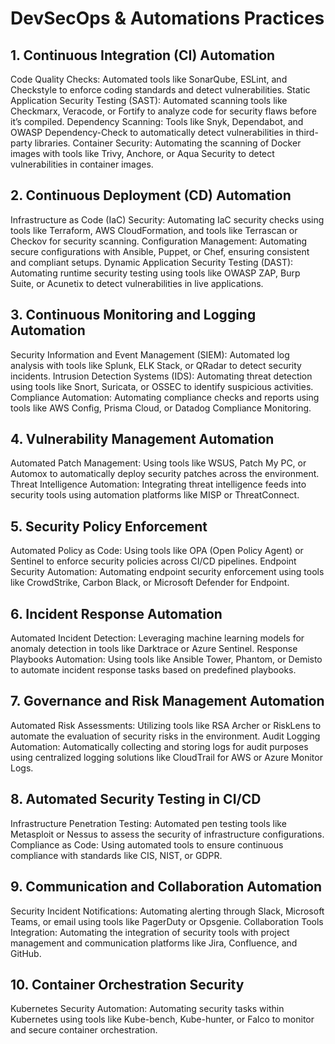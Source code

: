 # DevSecOps & Automations Practices


## 1. Continuous Integration (CI) Automation
Code Quality Checks: Automated tools like SonarQube, ESLint, and Checkstyle to enforce coding standards and detect vulnerabilities.
Static Application Security Testing (SAST): Automated scanning tools like Checkmarx, Veracode, or Fortify to analyze code for security flaws before it’s compiled.
Dependency Scanning: Tools like Snyk, Dependabot, and OWASP Dependency-Check to automatically detect vulnerabilities in third-party libraries.
Container Security: Automating the scanning of Docker images with tools like Trivy, Anchore, or Aqua Security to detect vulnerabilities in container images.
## 2. Continuous Deployment (CD) Automation
Infrastructure as Code (IaC) Security: Automating IaC security checks using tools like Terraform, AWS CloudFormation, and tools like Terrascan or Checkov for security scanning.
Configuration Management: Automating secure configurations with Ansible, Puppet, or Chef, ensuring consistent and compliant setups.
Dynamic Application Security Testing (DAST): Automating runtime security testing using tools like OWASP ZAP, Burp Suite, or Acunetix to detect vulnerabilities in live applications.
## 3. Continuous Monitoring and Logging Automation
Security Information and Event Management (SIEM): Automated log analysis with tools like Splunk, ELK Stack, or QRadar to detect security incidents.
Intrusion Detection Systems (IDS): Automating threat detection using tools like Snort, Suricata, or OSSEC to identify suspicious activities.
Compliance Automation: Automating compliance checks and reports using tools like AWS Config, Prisma Cloud, or Datadog Compliance Monitoring.
## 4. Vulnerability Management Automation
Automated Patch Management: Using tools like WSUS, Patch My PC, or Automox to automatically deploy security patches across the environment.
Threat Intelligence Automation: Integrating threat intelligence feeds into security tools using automation platforms like MISP or ThreatConnect.
## 5. Security Policy Enforcement
Automated Policy as Code: Using tools like OPA (Open Policy Agent) or Sentinel to enforce security policies across CI/CD pipelines.
Endpoint Security Automation: Automating endpoint security enforcement using tools like CrowdStrike, Carbon Black, or Microsoft Defender for Endpoint.
## 6. Incident Response Automation
Automated Incident Detection: Leveraging machine learning models for anomaly detection in tools like Darktrace or Azure Sentinel.
Response Playbooks Automation: Using tools like Ansible Tower, Phantom, or Demisto to automate incident response tasks based on predefined playbooks.
## 7. Governance and Risk Management Automation
Automated Risk Assessments: Utilizing tools like RSA Archer or RiskLens to automate the evaluation of security risks in the environment.
Audit Logging Automation: Automatically collecting and storing logs for audit purposes using centralized logging solutions like CloudTrail for AWS or Azure Monitor Logs.
## 8. Automated Security Testing in CI/CD
Infrastructure Penetration Testing: Automated pen testing tools like Metasploit or Nessus to assess the security of infrastructure configurations.
Compliance as Code: Using automated tools to ensure continuous compliance with standards like CIS, NIST, or GDPR.
## 9. Communication and Collaboration Automation
Security Incident Notifications: Automating alerting through Slack, Microsoft Teams, or email using tools like PagerDuty or Opsgenie.
Collaboration Tools Integration: Automating the integration of security tools with project management and communication platforms like Jira, Confluence, and GitHub.
## 10. Container Orchestration Security
Kubernetes Security Automation: Automating security tasks within Kubernetes using tools like Kube-bench, Kube-hunter, or Falco to monitor and secure container orchestration.